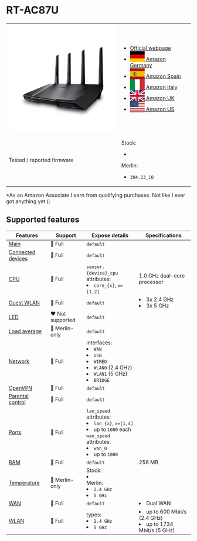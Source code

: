 # RT-AC87U

<table>
<tr><td><img src="/devices/RT-AC87U.png" width="300"></td><td>

- [Official webpage](https://www.asus.com/us/networking-iot-servers/wifi-routers/asus-wifi-routers/rtac87u/)
- [<img src="/flags/de.svg" height="30" style="vertical-align:bottom;" alt="Germany"> Amazon Germany](https://amzn.to/3hFgj6L)
- [<img src="/flags/es.svg" height="30" style="vertical-align:bottom;" alt="Spain"> Amazon Spain](https://amzn.to/3O2xefZ)
- [<img src="/flags/it.svg" height="30" style="vertical-align:bottom;" alt="Italy"> Amazon Italy](https://amzn.to/3fY2vnu)
- [<img src="/flags/gb.svg" height="30" style="vertical-align:bottom;" alt="UK"> Amazon UK](https://amzn.to/3to0NyK)
- [<img src="/flags/us.svg" height="30" style="vertical-align:bottom;" alt="USA"> Amazon US](https://amzn.to/3hH07Ck)
</td></tr>
<tr><td>Tested / reported firmware</td><td>

Stock:
- ` `

Merlin:
- `384.13_10`
</td></tr>
</table>

*As an Amazon Associate I earn from qualifying purchases. Not like I ever got anything yet (:

## Supported features

|Features|Support|Expose details|Specifications|
|--------|-------|--------------|--------------|
|[Main](/features/0_main.md)|:green_heart: Full|`default`|
|[Connected devices](/features/connected-devices.md)|:green_heart: Full|`default`|
|[CPU](/features/cpu.md)|:green_heart: Full|`sensor.{device}_cpu` attributes:<li>`core_{x}`, `x=[1,2]`</li>|1.0 GHz dual-core processor|
|[Guest WLAN](/features/guest-wlan.md)|:green_heart: Full|`default`|<li>3x 2.4 GHz</li><li>3x 5 GHz</li>|
|[LED](/features/led.md)|:heart: Not supported|`default`|
|[Load average](/features/load-average.md)|:yellow_heart: Merlin-only|`default`|
|[Network](/features/network.md)|:green_heart: Full|interfaces:<li>`WAN`</li><li>`USB`</li><li>`WIRED`</li><li>`WLAN0` (2.4 GHz)</li><li>`WLAN1` (5 GHz)</li><li>`BRIDGE`</li>|
|[OpenVPN](/features/openvpn.md)|:green_heart: Full|`default`|
|[Parental control](/features/parental-control.md)|:green_heart: Full|`default`|
|[Ports](/features/ports.md)|:green_heart: Full|`lan_speed` attributes:<li>`lan_{x}`, `x=[1,4]`</li><li>up to `1000` each</li>`wan_speed` attributes:<li>`wan_0`</li><li>up to `1000`</li>||
|[RAM](/features/ram.md)|:green_heart: Full|`default`|256 MB|
|[Temperature](/features/temperature.md)|:yellow_heart: Merlin-only|Stock:<li>` `</li>Merlin:<li>`2.4 GHz`</li><li>`5 GHz`</li>|
|[WAN](/features/wan.md)|:green_heart: Full|`default`|<li>Dual WAN</li>|
|[WLAN](/features/wlan.md)|:green_heart: Full|types:<li>`2.4 GHz`</li><li>`5 GHz`</li>|<li>up to 600 Mbit/s (2.4 GHz)</li><li>up to 1734 Mbit/s (5 GHz)</li>|
